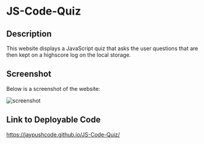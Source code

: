 # JS-Code-Quiz
## Description
This website displays a JavaScript quiz that asks the user questions that are then kept on a highscore log on the local storage.

## Screenshot

Below is a screenshot of the website:

![screenshot](.Assets/screenshot.png)

## Link to Deployable Code

https://jaypushcode.github.io/JS-Code-Quiz/